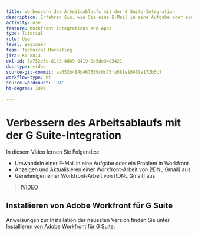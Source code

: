 ```yaml
---
title: Verbessern des Arbeitsablaufs mit der G Suite-Integration
description: Erfahren Sie, wie Sie eine E-Mail in eine Aufgabe oder ein Problem in [!DNL Workfront] umwandeln,  [!DNL Workfront] -Arbeit von Gmail aus anzeigen und aktualisieren und  [!DNL Workfront] -Arbeit von Gmail aus genehmigen.
activity: use
feature: Workfront Integrations and Apps
type: Tutorial
role: User
level: Beginner
team: Technical Marketing
jira: KT-8813
exl-id: 5a752e3c-81c3-4db9-8419-0e5de3483421
doc-type: video
source-git-commit: aa552b484b467509c0c75fa581e16401a172b5c7
workflow-type: ht
source-wordcount: '94'
ht-degree: 100%

---
```


# Verbessern des Arbeitsablaufs mit der G Suite-Integration

In diesem Video lernen Sie Folgendes:

* Umwandeln einer E-Mail in eine Aufgabe oder ein Problem in Workfront
* Anzeigen und Aktualisieren einer Workfront-Arbeit von [!DNL Gmail] aus
* Genehmigen einer Workfront-Arbeit von [!DNL Gmail] aus

>[!VIDEO](https://video.tv.adobe.com/v/335114/?quality=12&learn=on)

## Installieren von Adobe Workfront für G Suite

Anweisungen zur Installation der neuesten Version finden Sie unter [Installieren von Adobe Workfront für G Suite](https://experienceleague.adobe.com/docs/workfront/using/adobe-workfront-integrations/workfront-for-g-suite/install-workfront-for-gsuite.html?lang=de).
